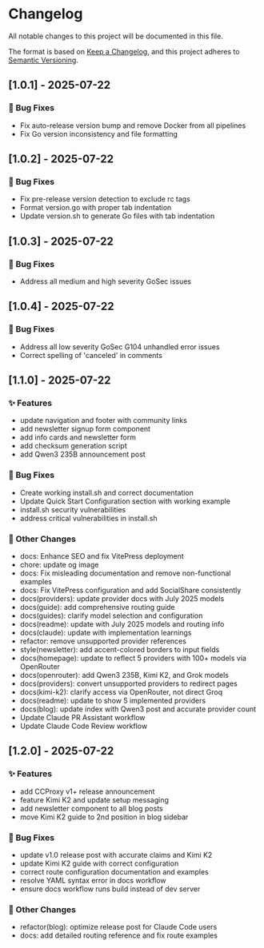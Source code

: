 # Changelog

All notable changes to this project will be documented in this file.

The format is based on [Keep a Changelog](https://keepachangelog.com/en/1.0.0/),
and this project adheres to [Semantic Versioning](https://semver.org/spec/v2.0.0.html).

## [1.0.1] - 2025-07-22

### 🐛 Bug Fixes

- Fix auto-release version bump and remove Docker from all pipelines
- Fix Go version inconsistency and file formatting

## [1.0.2] - 2025-07-22

### 🐛 Bug Fixes

- Fix pre-release version detection to exclude rc tags
- Format version.go with proper tab indentation
- Update version.sh to generate Go files with tab indentation

## [1.0.3] - 2025-07-22

### 🐛 Bug Fixes

- Address all medium and high severity GoSec issues

## [1.0.4] - 2025-07-22

### 🐛 Bug Fixes

- Address all low severity GoSec G104 unhandled error issues
- Correct spelling of 'canceled' in comments

## [1.1.0] - 2025-07-22

### ✨ Features

- update navigation and footer with community links
- add newsletter signup form component
- add info cards and newsletter form
- add checksum generation script
- add Qwen3 235B announcement post

### 🐛 Bug Fixes

- Create working install.sh and correct documentation
- Update Quick Start Configuration section with working example
-  install.sh security vulnerabilities
- address critical vulnerabilities in install.sh

### 🔧 Other Changes

- docs: Enhance SEO and fix VitePress deployment
- chore: update og image
- docs: Fix misleading documentation and remove non-functional examples
- docs: Fix VitePress configuration and add SocialShare consistently
- docs(providers): update provider docs with July 2025 models
- docs(guide): add comprehensive routing guide
- docs(guides): clarify model selection and configuration
- docs(readme): update with July 2025 models and routing info
- docs(claude): update with implementation learnings
- refactor: remove unsupported provider references
- style(newsletter): add accent-colored borders to input fields
- docs(homepage): update to reflect 5 providers with 100+ models via OpenRouter
- docs(openrouter): add Qwen3 235B, Kimi K2, and Grok models
- docs(providers): convert unsupported providers to redirect pages
- docs(kimi-k2): clarify access via OpenRouter, not direct Groq
- docs(readme): update to show 5 implemented providers
- docs(blog): update index with Qwen3 post and accurate provider count
- Update Claude PR Assistant workflow
- Update Claude Code Review workflow

## [1.2.0] - 2025-07-22

### ✨ Features

- add CCProxy v1+ release announcement
- feature Kimi K2 and update setup messaging
- add newsletter component to all blog posts
- move Kimi K2 guide to 2nd position in blog sidebar

### 🐛 Bug Fixes

- update v1.0 release post with accurate claims and Kimi K2
- update Kimi K2 guide with correct configuration
- correct route configuration documentation and examples
- resolve YAML syntax error in docs workflow
- ensure docs workflow runs build instead of dev server

### 🔧 Other Changes

- refactor(blog): optimize release post for Claude Code users
- docs: add detailed routing reference and fix route examples

